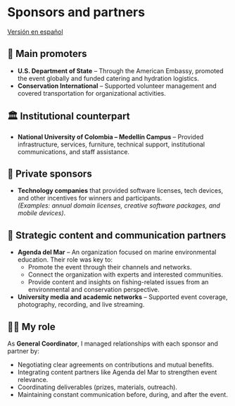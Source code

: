 # Sponsors and partners
[Versión en español](../es/03_patrocinadores-aliados.md)

## 🤝 Main promoters
- **U.S. Department of State** – Through the American Embassy, promoted the event globally and funded catering and hydration logistics.  
- **Conservation International** – Supported volunteer management and covered transportation for organizational activities.

## 🏛 Institutional counterpart
- **National University of Colombia – Medellín Campus** – Provided infrastructure, services, furniture, technical support, institutional communications, and staff assistance.

## 💼 Private sponsors
- **Technology companies** that provided software licenses, tech devices, and other incentives for winners and participants.  
  *(Examples: annual domain licenses, creative software packages, and mobile devices)*.

## 📢 Strategic content and communication partners
- **Agenda del Mar** – An organization focused on marine environmental education. Their role was key to:
  - Promote the event through their channels and networks.
  - Connect the organization with experts and interested communities.
  - Provide content and insights on fishing-related issues from an environmental and conservation perspective.
- **University media and academic networks** – Supported event coverage, photography, recording, and live streaming.

## 🙋‍♀️ My role
As **General Coordinator**, I managed relationships with each sponsor and partner by:
- Negotiating clear agreements on contributions and mutual benefits.
- Integrating content partners like Agenda del Mar to strengthen event relevance.
- Coordinating deliverables (prizes, materials, outreach).
- Maintaining constant communication before, during, and after the event.
